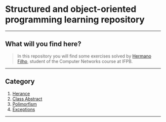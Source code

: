 # Structured and object-oriented programming learning repository

----
## What will you find here?

> In this repository you will find some exercises solved by [Hermano Filho](https://www.linkedin.com/in/hermanofilho/), student of the Computer Networks course at IFPB.

----
## Category
1. [Herance](https://github.com/hermanoaraujo/Python-Object-Oriented/tree/master/Herance)
2. [Class Abstract](https://github.com/hermanoaraujo/Python-Object-Oriented/tree/master/Class-Abstract)
3. [Polimorfism](https://github.com/hermanoaraujo/Python-Object-Oriented/tree/master/Polimorfism)
4. [Exceptions](https://github.com/hermanoaraujo/Python-Object-Oriented/tree/master/Exceptions)

----
